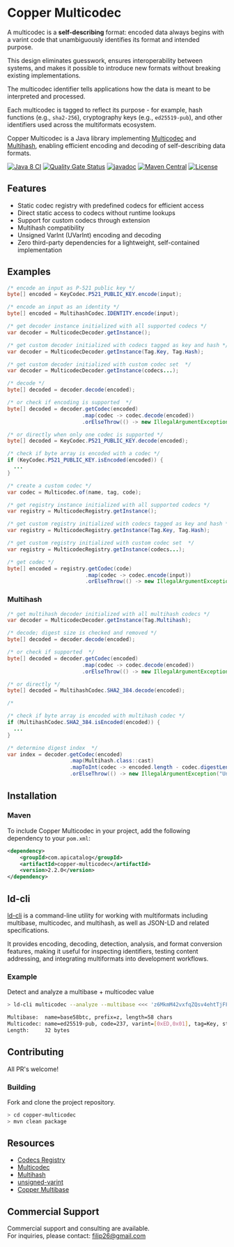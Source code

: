 # Copper Multicodec

A multicodec is a **self-describing** format: encoded data always begins
with a varint code that unambiguously identifies its format and intended
purpose.  

This design eliminates guesswork, ensures interoperability between systems,
and makes it possible to introduce new formats without breaking existing
implementations.  

The multicodec identifier tells applications how the data is meant to be
interpreted and processed.  

Each multicodec is tagged to reflect its purpose - for example, hash functions (e.g., `sha2-256`), cryptography keys (e.g., `ed25519-pub`), and other identifiers used across the multiformats ecosystem.

Copper Multicodec is a Java library implementing 
[Multicodec](https://github.com/multiformats/multicodec) and 
[Multihash](https://github.com/multiformats/multihash), enabling efficient
encoding and decoding of self-describing data formats.

[![Java 8 CI](https://github.com/filip26/copper-multicodec/actions/workflows/java8-build.yml/badge.svg)](https://github.com/filip26/copper-multicodec/actions/workflows/java8-build.yml)
[![Quality Gate Status](https://sonarcloud.io/api/project_badges/measure?project=filip26_copper-multicodec&metric=alert_status)](https://sonarcloud.io/summary/new_code?id=filip26_copper-multicodec)
[![javadoc](https://javadoc.io/badge2/com.apicatalog/copper-multicodec/javadoc.svg)](https://javadoc.io/doc/com.apicatalog/copper-multicodec)
[![Maven Central](https://img.shields.io/maven-central/v/com.apicatalog/copper-multicodec.svg?label=Maven%20Central)](https://search.maven.org/search?q=g:com.apicatalog%20AND%20a:copper-multicodec)
[![License](https://img.shields.io/badge/License-Apache%202.0-blue.svg)](https://opensource.org/licenses/Apache-2.0)

## Features

- Static codec registry with predefined codecs for efficient access  
- Direct static access to codecs without runtime lookups  
- Support for custom codecs through extension  
- Multihash compatibility  
- Unsigned VarInt (UVarInt) encoding and decoding  
- Zero third-party dependencies for a lightweight, self-contained implementation

## Examples

```java
/* encode an input as P-521 public key */
byte[] encoded = KeyCodec.P521_PUBLIC_KEY.encode(input);

/* encode an input as an identity */
byte[] encoded = MultihashCodec.IDENTITY.encode(input);

/* get decoder instance initialized with all supported codecs */
var decoder = MulticodecDecoder.getInstance();

/* get custom decoder initialized with codecs tagged as key and hash */
var decoder = MulticodecDecoder.getInstance(Tag.Key, Tag.Hash);

/* get custom decoder initialized with custom codec set  */
var decoder = MulticodecDecoder.getInstance(codecs...);

/* decode */
byte[] decoded = decoder.decode(encoded);

/* or check if encoding is supported  */
byte[] decoded = decoder.getCodec(encoded)
                        .map(codec -> codec.decode(encoded))
                        .orElseThrow(() -> new IllegalArgumentException("Unsupported codec."));

/* or directly when only one codec is supported */
byte[] decoded = KeyCodec.P521_PUBLIC_KEY.decode(encoded);

/* check if byte array is encoded with a codec */
if (KeyCodec.P521_PUBLIC_KEY.isEncoded(encoded)) {
  ...
}

/* create a custom codec */
var codec = Multicodec.of(name, tag, code);

/* get registry instance initialized with all supported codecs */
var registry = MulticodecRegistry.getInstance();

/* get custom registry initialized with codecs tagged as key and hash */
var registry = MulticodecRegistry.getInstance(Tag.Key, Tag.Hash);

/* get custom registry initialized with custom codec set  */
var registry = MulticodecRegistry.getInstance(codecs...);

/* get codec */
byte[] encoded = registry.getCodec(code)
                         .map(codec -> codec.encode(input))
                         .orElseThrow(() -> new IllegalArgumentException("Unsupported codec."));
```

### Multihash

```java
/* get multihash decoder initialized with all multihash codecs */
var decoder = MulticodecDecoder.getInstance(Tag.Multihash);

/* decode; digest size is checked and removed */
byte[] decoded = decoder.decode(encoded);

/* or check if supported  */
byte[] decoded = decoder.getCodec(encoded)
                        .map(codec -> codec.decode(encoded))
                        .orElseThrow(() -> new IllegalArgumentException("Unsupported multihash."));

/* or directly */
byte[] decoded = MultihashCodec.SHA2_384.decode(encoded);

/* 

/* check if byte array is encoded with multihash codec */
if (MultihashCodec.SHA2_384.isEncoded(encoded)) {
  ...
}

/* determine digest index  */
var index = decoder.getCodec(encoded)
                    .map(Multihash.class::cast)
                    .mapToInt(codec -> encoded.length - codec.digestLength(encoded))
                    .orElseThrow(() -> new IllegalArgumentException("Unsupported multihash."));

```

## Installation

### Maven

To include Copper Multicodec in your project, add the following dependency to your `pom.xml`:

```xml
<dependency>
    <groupId>com.apicatalog</groupId>
    <artifactId>copper-multicodec</artifactId>
    <version>2.2.0</version>
</dependency>
```

## ld-cli

[ld-cli](https://github.com/filip26/ld-cli) is a command-line utility for
working with multiformats including multibase, multicodec, and multihash,
as well as JSON-LD and related specifications.

It provides encoding, decoding, detection, analysis, and format conversion
features, making it useful for inspecting identifiers, testing content
addressing, and integrating multiformats into development workflows.

### Example

Detect and analyze a multibase + multicodec value
```bash
> ld-cli multicodec --analyze --multibase <<< 'z6MkmM42vxfqZQsv4ehtTjFFxQ4sQKS2w6WR7emozFAn5cxu'

Multibase:  name=base58btc, prefix=z, length=58 chars
Multicodec: name=ed25519-pub, code=237, varint=[0xED,0x01], tag=Key, status=Draft
Length:     32 bytes
```

## Contributing

All PR's welcome!


### Building

Fork and clone the project repository.

```bash
> cd copper-multicodec
> mvn clean package
```

## Resources
- [Codecs Registry](https://github.com/multiformats/multicodec/blob/master/table.csv)
- [Multicodec](https://github.com/multiformats/multicodec)
- [Multihash](https://github.com/multiformats/multihash)
- [unsigned-varint](https://github.com/multiformats/unsigned-varint)
- [Copper Multibase](https://github.com/filip26/copper-multibase)

## Commercial Support

Commercial support and consulting are available.  
For inquiries, please contact: filip26@gmail.com
